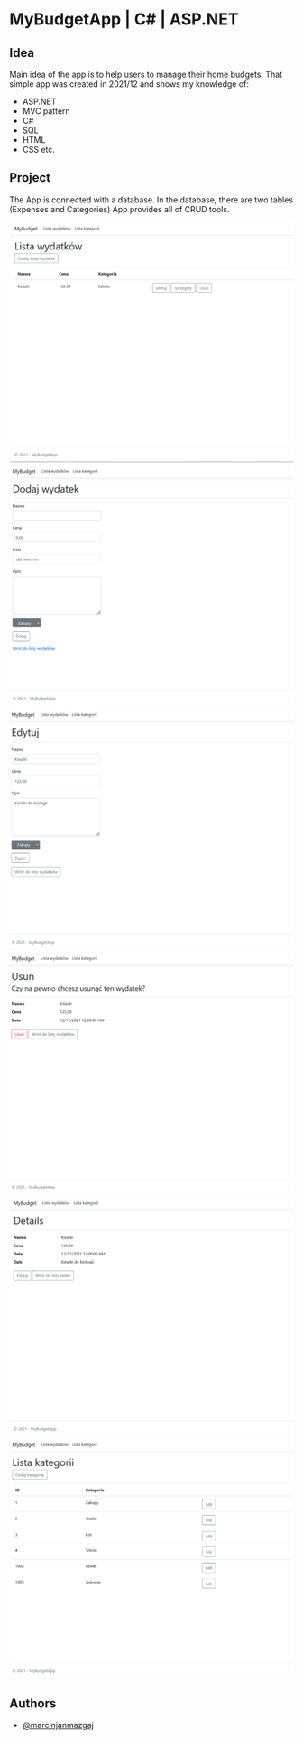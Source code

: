 # MyBudgetApp | C# | ASP.NET

## Idea
Main idea of the app is to help users to manage their home budgets. 
That simple app was created in 2021/12 and shows my knowledge of:
- ASP.NET
- MVC pattern
- C#
- SQL
- HTML
- CSS etc.

## Project

The App is connected with a database. In the database, there are two tables 
(Expenses and Categories) App provides all of CRUD tools.

![alt text](https://github.com/mjmazgaj/ASP.NET_MyBudget/blob/master/PrintScr/Image_01.png?raw=true)
![alt text](https://github.com/mjmazgaj/ASP.NET_MyBudget/blob/master/PrintScr/Image_02.png?raw=true)
![alt text](https://github.com/mjmazgaj/ASP.NET_MyBudget/blob/master/PrintScr/Image_03.png?raw=true)
![alt text](https://github.com/mjmazgaj/ASP.NET_MyBudget/blob/master/PrintScr/Image_04.png?raw=true)
![alt text](https://github.com/mjmazgaj/ASP.NET_MyBudget/blob/master/PrintScr/Image_05.png?raw=true)
![alt text](https://github.com/mjmazgaj/ASP.NET_MyBudget/blob/master/PrintScr/Image_06.png?raw=true)

## Authors

- [@marcinjanmazgaj](https://www.linkedin.com/in/marcinjanmazgaj/)
